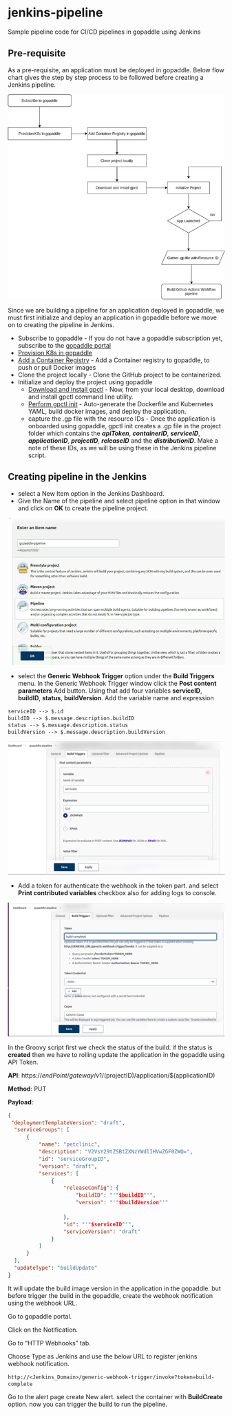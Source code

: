 # jenkins-pipeline
Sample pipeline code for CI/CD pipelines in gopaddle using Jenkins

## Pre-requisite

As a pre-requisite, an application must be deployed in gopaddle. Below flow chart gives the step by step process to be followed before creating a Jenkins pipeline.

![](/assets/images/jenkinspipeline.png)

Since we are building a pipeline for an application deployed in gopaddle, we must first initialize and deploy an application in gopaddle before we move on to creating the pipeline in Jenkins.

+ Subscribe to gopaddle - If you do not have a gopaddle subscription yet, subscribe to the [gopaddle portal](https://portal.gopaddle.io/signUp)
+ [Provision K8s in gopaddle](https://help.gopaddle.io/en/articles/3942973-registering-a-cloud-account)
+ [Add a Container Registry](https://help.gopaddle.io/en/articles/3942974-adding-a-docker-registry) - Add a Container registry to gopaddle, to push or pull Docker images
+ Clone the project locally - Clone the GitHub project to be containerized. 
+ Initialize and deploy the project using gopaddle
    + [Download and install gpctl](https://help.gopaddle.io/en/articles/5116592-installing-and-configuring-gopaddle-command-line-utility) - Now, from your local desktop, download and install gpctl command line utility.
	+ [Perform gpctl init](https://help.gopaddle.io/en/articles/5056807-initializing-a-microservice-from-scratch) - Auto-generate the Dockerfile and Kubernetes YAML, build docker images, and deploy the application.
	+ capture the .gp file with the resource IDs - Once the application is onboarded using gopaddle, gpctl init creates a .gp file in the project folder which contains the ***apiToken***, ***containerID***, ***serviceID***, ***applicationID***, ***projectID***, ***releaseID*** and the ***distributionID***. Make a note of these IDs, as we will be using these in the Jenkins pipeline script.

## Creating pipeline in the Jenkins

- select a New Item option in the Jenkins Dashboard.
- Give the Name of the pipeline and select pipeline option in that window and click on **OK** to create the pipeline project.

![](/assets/images/pipeline-create.jpeg)

- select the **Generic Webhook Trigger** option under the **Build Triggers** menu. In the Generic Webhook Trigger window click the **Post content parameters** Add button. Using that add four variables **serviceID**, **buildID**, **status**, **buildVersion**. Add the variable name and expression
```
serviceID --> $.id 
buildID --> $.message.description.buildID 
status --> $.message.description.status
buildVersion --> $.message.description.buildVersion
```

![](/assets/images/buildtriggers-1~2.png)

- Add a token for authenticate the webhook in the token part. and select **Print contributed variables** checkbox also for adding logs to console.

![](/assets/images/buildtriggers-token-1~2.png)

In the Groovy script first we check the status of the build. if the status is **created** then we have to rolling update the application in the gopaddle using API Token.

 **API**:  https://$endPoint/gateway/v1/$(projectID)/application/$(applicationID)
  
  **Method**: PUT
  
  **Payload**: 
  
  ```json
{
   "deploymentTemplateVersion": "draft",
	"serviceGroups": [
		{
			"name": "petclinic",
			"description": "V2VsY29tZSBtZXNzYWdlIHVwZGF0ZWQ=",
			"id": "serviceGroupID",
			"version": "draft",
			"services": [
				{
					"releaseConfig": {
						"buildID": "'"$buildID"'",
						"version": "'"$buildVersion"'"
						
					},
					"id": "'"$serviceID"'",
					"serviceVersion": "draft"
				}
			]
		}
	],
	"updateType": "buildUpdate"
}
```

It will update the build image version in the application in the gopaddle. but before trigger the build in the gopaddle, create the webhook notification using the webhook URL.

Go to gopaddle portal. 

Click on the Notification.

Go to “HTTP Webhooks” tab.

Choose Type as Jenkins and use the below URL to register jenkins webhook notification.

```
http://<Jenkins_Domain>/generic-webhook-trigger/invoke?token=build-complete
```
Go to the alert page create New alert. select the container with **BuildCreate** option. now you can trigger the build to run the pipeline.






